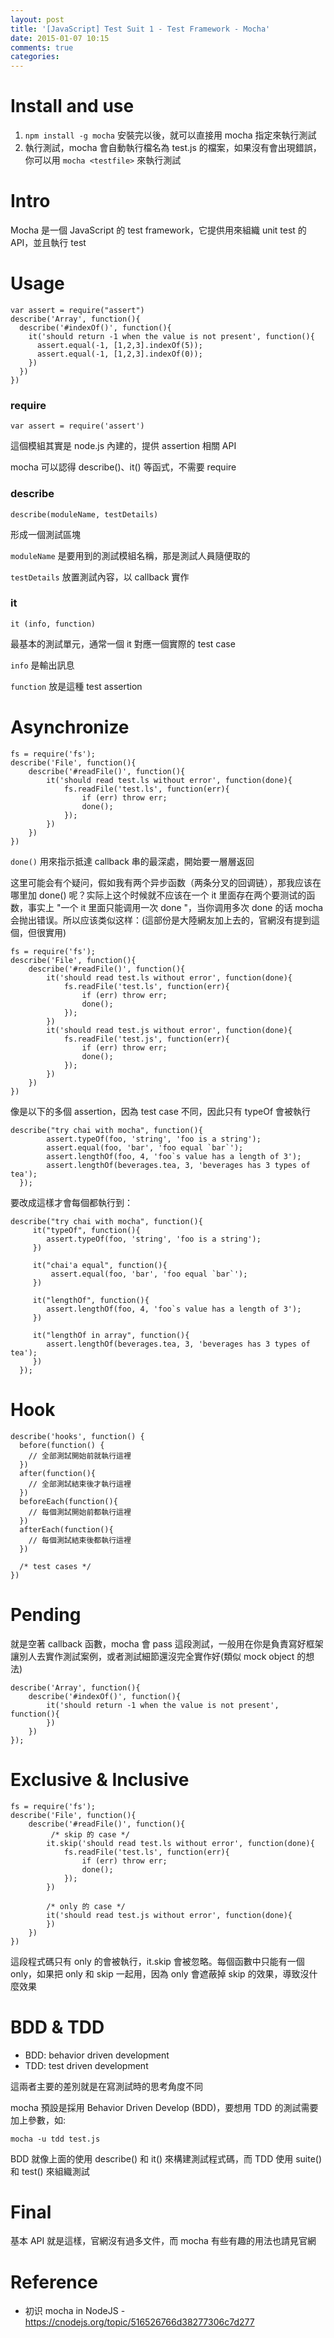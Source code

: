 ```yaml
---
layout: post
title: '[JavaScript] Test Suit 1 - Test Framework - Mocha'
date: 2015-01-07 10:15
comments: true
categories: 
---
```


# Install and use

1. `npm install -g mocha` 安裝完以後，就可以直接用 mocha 指定來執行測試
2. 執行測試，mocha 會自動執行檔名為 test.js 的檔案，如果沒有會出現錯誤，你可以用 `mocha <testfile>` 來執行測試
<!--more-->
# Intro 

Mocha 是一個 JavaScript 的 test framework，它提供用來組織 unit test 的 API，並且執行 test

# Usage

```
var assert = require("assert")
describe('Array', function(){
  describe('#indexOf()', function(){
    it('should return -1 when the value is not present', function(){
      assert.equal(-1, [1,2,3].indexOf(5));
      assert.equal(-1, [1,2,3].indexOf(0));
    })
  })
})
```

### require

`var assert = require('assert')` 

這個模組其實是 node.js 內建的，提供 assertion 相關 API

mocha 可以認得 describe()、it() 等函式，不需要 require

### describe

`describe(moduleName, testDetails)`

形成一個測試區塊

`moduleName` 是要用到的測試模組名稱，那是測試人員隨便取的

`testDetails` 放置測試內容，以 callback 實作

### it

`it (info, function)`

最基本的測試單元，通常一個 it 對應一個實際的 test case

`info` 是輸出訊息

`function` 放是這種 test assertion

# Asynchronize

```
fs = require('fs');
describe('File', function(){
    describe('#readFile()', function(){
        it('should read test.ls without error', function(done){
            fs.readFile('test.ls', function(err){
                if (err) throw err;
                done();
            });
        })
    })
})
```

`done()` 用來指示抵達 callback 串的最深處，開始要一層層返回

这里可能会有个疑问，假如我有两个异步函数（两条分叉的回调链），那我应该在哪里加 done() 呢？实际上这个时候就不应该在一个 it 里面存在两个要测试的函数，事实上 "一个 it 里面只能调用一次 done "，当你调用多次 done 的话 mocha 会抛出错误。所以应该类似这样：(這部份是大陸網友加上去的，官網沒有提到這個，但很實用)

```
fs = require('fs');
describe('File', function(){
    describe('#readFile()', function(){
        it('should read test.ls without error', function(done){
            fs.readFile('test.ls', function(err){
                if (err) throw err;
                done();
            });
        })
        it('should read test.js without error', function(done){
            fs.readFile('test.js', function(err){
                if (err) throw err;
                done();
            });
        })
    })
})
```

像是以下的多個 assertion，因為 test case 不同，因此只有 typeOf 會被執行

```
describe("try chai with mocha", function(){
        assert.typeOf(foo, 'string', 'foo is a string');
        assert.equal(foo, 'bar', 'foo equal `bar`');
        assert.lengthOf(foo, 4, 'foo`s value has a length of 3');
        assert.lengthOf(beverages.tea, 3, 'beverages has 3 types of tea');
  });
```

要改成這樣才會每個都執行到：

```
describe("try chai with mocha", function(){
     it("typeOf", function(){
        assert.typeOf(foo, 'string', 'foo is a string');
     })
  
     it("chai'a equal", function(){
         assert.equal(foo, 'bar', 'foo equal `bar`');
     })
  
     it("lengthOf", function(){
        assert.lengthOf(foo, 4, 'foo`s value has a length of 3');
     })
  
     it("lengthOf in array", function(){
        assert.lengthOf(beverages.tea, 3, 'beverages has 3 types of tea');
     })
  });
```

# Hook

```
describe('hooks', function() {
  before(function() {
    // 全部測試開始前就執行這裡
  })
  after(function(){
    // 全部測試結束後才執行這裡
  })
  beforeEach(function(){
    // 每個測試開始前都執行這裡
  })
  afterEach(function(){
    // 每個測試結束後都執行這裡
  })
  
  /* test cases */
})
```

# Pending

就是空著 callback 函數，mocha 會 pass 這段測試，一般用在你是負責寫好框架讓別人去實作測試案例，或者測試細節還沒完全實作好(類似 mock object 的想法)

```
describe('Array', function(){
    describe('#indexOf()', function(){
        it('should return -1 when the value is not present', function(){
        })
    })
});
```

# Exclusive & Inclusive

```
fs = require('fs');
describe('File', function(){
    describe('#readFile()', function(){
    	 /* skip 的 case */
        it.skip('should read test.ls without error', function(done){
            fs.readFile('test.ls', function(err){
                if (err) throw err;
                done();
            });
        })
        
        /* only 的 case */
        it('should read test.js without error', function(done){
        })
    })
})
```

這段程式碼只有 only 的會被執行，it.skip 會被忽略。每個函數中只能有一個 only，如果把 only 和 skip 一起用，因為 only 會遮蔽掉 skip 的效果，導致沒什麼效果

# BDD & TDD
* BDD: behavior driven development
* TDD: test driven development

這兩者主要的差別就是在寫測試時的思考角度不同

mocha 預設是採用 Behavior Driven Develop (BDD)，要想用 TDD 的測試需要加上參數，如:

`mocha -u tdd test.js`

BDD 就像上面的使用 describe() 和 it() 來構建測試程式碼，而 TDD 使用 suite() 和 test() 來組織測試

# Final
基本 API 就是這樣，官網沒有過多文件，而 mocha 有些有趣的用法也請見官網

# Reference
* 初识 mocha in NodeJS - https://cnodejs.org/topic/516526766d38277306c7d277